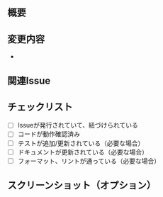 ## 概要
<!-- このPRの目的を1-2文で簡潔に説明してください -->

## 変更内容
<!-- 主な変更点を箇条書きで記載してください -->
- 

## 関連Issue
<!-- 関連するIssueがあれば "Closes #123" または "Fixes #123" という形式で記載してください -->

## チェックリスト
<!-- 完了したらチェックを入れてください (実際に x を入力してください) -->
- [ ] Issueが発行されていて、紐づけられている
- [ ] コードが動作確認済み
- [ ] テストが追加/更新されている（必要な場合）
- [ ] ドキュメントが更新されている（必要な場合）
- [ ] フォーマット、リントが通っている（必要な場合）

## スクリーンショット（オプション）
<!-- UI変更がある場合は変更前後のスクリーンショットを添付してください -->
